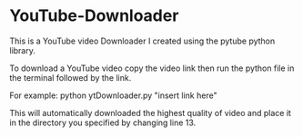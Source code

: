 # YouTube-Downloader

This is a YouTube video Downloader I created using the pytube python library.

To download a YouTube video copy the video link then run the python file in the terminal followed by the link.

For example: python ytDownloader.py "insert link here"

This will automatically downloaded the highest quality of video and place it in the directory you specified by changing line 13.
